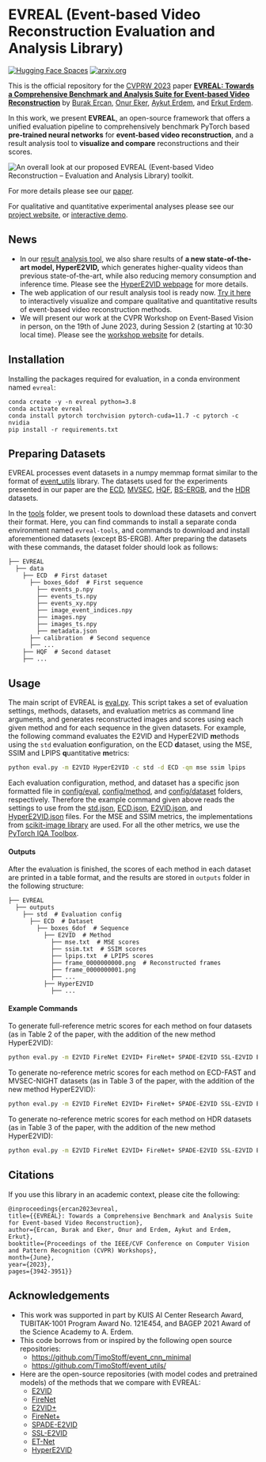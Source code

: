 # EVREAL (Event-based Video Reconstruction Evaluation and Analysis Library)

[![Hugging Face Spaces](https://img.shields.io/badge/%F0%9F%A4%97%20Hugging%20Face-Spaces-blue)](https://ercanburak-evreal.hf.space/)
[![arxiv.org](http://img.shields.io/badge/cs.CV-arXiv%3A2305.00434-B31B1B.svg)](https://arxiv.org/abs/2305.00434/)

This is the official repository for the [CVPRW 2023](https://tub-rip.github.io/eventvision2023/) paper **[EVREAL: Towards a Comprehensive Benchmark and Analysis Suite for Event-based Video Reconstruction](https://arxiv.org/abs/2305.00434)** by [Burak Ercan](https://ercanburak.github.io/), [Onur Eker](https://github.com/ekeronur/), [Aykut Erdem](https://aykuterdem.github.io/), and [Erkut Erdem](https://web.cs.hacettepe.edu.tr/~erkut/).

In this work, we present **EVREAL**, an open-source framework that offers a unified evaluation pipeline to comprehensively benchmark PyTorch based **pre-trained neural networks** for **event-based video reconstruction**, and a result analysis tool to **visualize and compare** reconstructions and their scores.

![An overall look at our proposed EVREAL (Event-based Video Reconstruction – Evaluation and Analysis Library) toolkit.](https://ercanburak.github.io/projects/evreal/diagram.png "An overall look at our proposed EVREAL (Event-based Video Reconstruction – Evaluation and Analysis Library) toolkit.")


For more details please see our [paper](https://arxiv.org/abs/2305.00434). 

For qualitative and quantitative experimental analyses please see our [project website](https://ercanburak.github.io/evreal.html), or [interactive demo](https://ercanburak-evreal.hf.space/).

## News

- In our [result analysis tool](https://ercanburak-evreal.hf.space/), we also share results of **a new state-of-the-art model, HyperE2VID,** which generates higher-quality videos than previous state-of-the-art, while also reducing memory consumption and inference time. Please see the [HyperE2VID webpage](https://ercanburak.github.io/HyperE2VID.html) for more details.
- The web application of our result analysis tool is ready now. [Try it here](https://ercanburak-evreal.hf.space/) to interactively visualize and compare qualitative and quantitative results of event-based video reconstruction methods.
- We will present our work at the CVPR Workshop on Event-Based Vision in person, on the 19th of June 2023, during Session 2 (starting at 10:30 local time). Please see the [workshop website](https://tub-rip.github.io/eventvision2023/) for details.

## Installation

Installing the packages required for evaluation, in a conda environment named `evreal`:
```
conda create -y -n evreal python=3.8
conda activate evreal
conda install pytorch torchvision pytorch-cuda=11.7 -c pytorch -c nvidia
pip install -r requirements.txt
```

## Preparing Datasets

EVREAL processes event datasets in a numpy memmap format similar to the format of [event_utils](https://github.com/TimoStoff/event_utils/) library. The datasets used for the experiments presented in our paper are the [ECD](https://rpg.ifi.uzh.ch/davis_data.html), [MVSEC](https://daniilidis-group.github.io/mvsec/), [HQF](https://timostoff.github.io/20ecnn), [BS-ERGB](https://github.com/uzh-rpg/timelens-pp/), and the [HDR](https://rpg.ifi.uzh.ch/E2VID.html) datasets.

In the [tools](tools) folder, we present tools to download these datasets and convert their format. Here, you can find commands to install a separate conda environment named `evreal-tools`, and commands to download and install aforementioned datasets (except BS-ERGB). After preparing the datasets with these commands, the dataset folder should look as follows:

```
├── EVREAL
  ├── data
    ├── ECD  # First dataset
      ├── boxes_6dof  # First sequence
        ├── events_p.npy
        ├── events_ts.npy
        ├── events_xy.npy
        ├── image_event_indices.npy
        ├── images.npy
        ├── images_ts.npy
        ├── metadata.json
      ├── calibration  # Second sequence
      ├── ...
    ├── HQF  # Second dataset
    ├── ...
```

## Usage

The main script of EVREAL is [eval.py](eval.py). This script takes a set of evaluation settings, methods, datasets, and evaluation metrics as command line arguments, and generates reconstructed images and scores using each given method and for each sequence in the given datasets. For example, the following command evaluates the E2VID and HyperE2VID **m**ethods using the `std` evaluation **c**onfiguration, on the ECD **d**ataset, using the MSE, SSIM and LPIPS **q**uantitative **m**etrics:

```bash
python eval.py -m E2VID HyperE2VID -c std -d ECD -qm mse ssim lpips
```

Each evaluation configuration, method, and dataset has a specific json formatted file in [config/eval](config/eval), [config/method](config/method), and [config/dataset](config/dataset) folders, respectively. Therefore the example command given above reads the settings to use from the [std.json](config/eval/std.json), [ECD.json](config/dataset/ECD.json), [E2VID.json](config/method/E2VID.json), and [HyperE2VID.json](config/method/HyperE2VID.json) files. For the MSE and SSIM metrics, the implementations from [scikit-image library](https://scikit-image.org/docs/stable/api/skimage.metrics.html) are used. For all the other metrics, we use the [PyTorch IQA Toolbox](https://github.com/chaofengc/IQA-PyTorch/).

#### Outputs

After the evaluation is finished, the scores of each method in each dataset are printed in a table format, and the results are stored in `outputs` folder in the following structure:
```
├── EVREAL
  ├── outputs
    ├── std  # Evaluation config
      ├── ECD  # Dataset
        ├── boxes_6dof  # Sequence 
          ├── E2VID  # Method
            ├── mse.txt  # MSE scores
            ├── ssim.txt  # SSIM scores
            ├── lpips.txt  # LPIPS scores
            ├── frame_0000000000.png  # Reconstructed frames 
            ├── frame_0000000001.png
            ├── ...
          ├── HyperE2VID
            ├── ...
```

#### Example Commands

To generate full-reference metric scores for each method on four datasets (as in Table 2 of the paper, with the addition of the new method HyperE2VID):

```bash
python eval.py -m E2VID FireNet E2VID+ FireNet+ SPADE-E2VID SSL-E2VID ET-Net HyperE2VID -c std -d ECD MVSEC HQF BS_ERGB_handheld -qm mse ssim lpips
```

To generate no-reference metric scores for each method on ECD-FAST and MVSEC-NIGHT datasets (as in Table 3 of the paper, with the addition of the new method HyperE2VID):
```bash
python eval.py -m E2VID FireNet E2VID+ FireNet+ SPADE-E2VID SSL-E2VID ET-Net HyperE2VID -c std -d ECD_fast MVSEC_night -qm brisque niqe maniqa
```

To generate no-reference metric scores for each method on HDR datasets (as in Table 3 of the paper, with the addition of the new method HyperE2VID):
```bash
python eval.py -m E2VID FireNet E2VID+ FireNet+ SPADE-E2VID SSL-E2VID ET-Net HyperE2VID -c t40ms -d TPAMI20_HDR -qm brisque niqe maniqa
```

## Citations

If you use this library in an academic context, please cite the following:

```
@inproceedings{ercan2023evreal,
title={{EVREAL}: Towards a Comprehensive Benchmark and Analysis Suite for Event-based Video Reconstruction},
author={Ercan, Burak and Eker, Onur and Erdem, Aykut and Erdem, Erkut},
booktitle={Proceedings of the IEEE/CVF Conference on Computer Vision and Pattern Recognition (CVPR) Workshops},
month={June},
year={2023},
pages={3942-3951}}
```

## Acknowledgements

- This work was supported in part by KUIS AI Center Research Award, TUBITAK-1001 Program Award No. 121E454, and BAGEP 2021 Award of the Science Academy to A. Erdem.
- This code borrows from or inspired by the following open source repositories:
  - https://github.com/TimoStoff/event_cnn_minimal
  - https://github.com/TimoStoff/event_utils/
- Here are the open-source repositories (with model codes and pretrained models) of the methods that we compare with EVREAL:
  - [E2VID](https://github.com/uzh-rpg/rpg_e2vid)
  - [FireNet](https://github.com/cedric-scheerlinck/rpg_e2vid/tree/cedric/firenet)
  - [E2VID+](https://github.com/TimoStoff/event_cnn_minimal)
  - [FireNet+](https://github.com/TimoStoff/event_cnn_minimal)
  - [SPADE-E2VID](https://github.com/RodrigoGantier/SPADE_E2VID)
  - [SSL-E2VID](https://github.com/tudelft/ssl_e2vid)
  - [ET-Net](https://github.com/WarranWeng/ET-Net)
  - [HyperE2VID](https://github.com/ercanburak/HyperE2VID)
